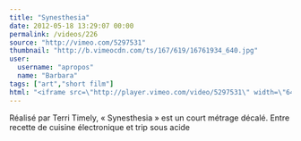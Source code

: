 ```yaml
---
title: "Synesthesia"
date: 2012-05-18 13:29:07 00:00
permalink: /videos/226
source: "http://vimeo.com/5297531"
thumbnail: "http://b.vimeocdn.com/ts/167/619/16761934_640.jpg"
user:
  username: "apropos"
  name: "Barbara"
tags: ["art","short film"]
html: "<iframe src=\"http://player.vimeo.com/video/5297531\" width=\"640\" height=\"368\" frameborder=\"0\" webkitallowfullscreen mozallowfullscreen allowfullscreen></iframe>"
---
```


Réalisé par Terri Timely, « Synesthesia » est un court métrage décalé. Entre recette de cuisine électronique et trip sous acide